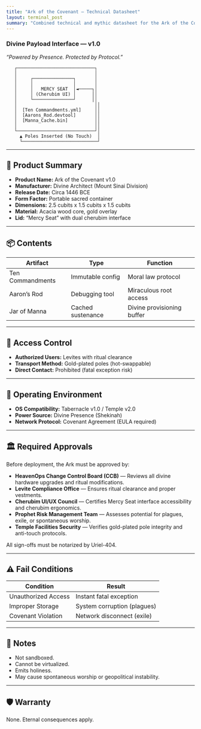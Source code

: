 ```yaml
---
title: "Ark of the Covenant — Technical Datasheet"
layout: terminal_post
summary: "Combined technical and mythic datasheet for the Ark of the Covenant, including artifact specs, access control, and warranty."
---
```


### Divine Payload Interface — v1.0
*“Powered by Presence. Protected by Protocol.”*
```
   ┌─────────────────────────────┐
   │                             │
   │     ┌───────────────┐       │
   │     │               │       │
   │     │   MERCY SEAT  │◄─────┐│
   │     │ (Cherubim UI) │      ││
   │     └───────────────┘      ││
   │                             ││
   │  [Ten Commandments.yml]     ││
   │  [Aarons_Rod.devtool]       ││
   │  [Manna_Cache.bin]          ││
   │                             ││
   └─────────────────────────────┘│
     ▲ Poles Inserted (No Touch)  │
     └────────────────────────────┘
```
---

## 📄 Product Summary

- **Product Name:** Ark of the Covenant v1.0
- **Manufacturer:** Divine Architect (Mount Sinai Division)
- **Release Date:** Circa 1446 BCE
- **Form Factor:** Portable sacred container
- **Dimensions:** 2.5 cubits x 1.5 cubits x 1.5 cubits
- **Material:** Acacia wood core, gold overlay
- **Lid:** “Mercy Seat” with dual cherubim interface

---

## 📦 Contents

| Artifact             | Type               | Function                          |
|----------------------|--------------------|-----------------------------------|
| Ten Commandments     | Immutable config   | Moral law protocol                |
| Aaron’s Rod          | Debugging tool     | Miraculous root access            |
| Jar of Manna         | Cached sustenance  | Divine provisioning buffer        |

---

## 🔐 Access Control
- **Authorized Users:** Levites with ritual clearance  
- **Transport Method:** Gold-plated poles (hot-swappable)  
- **Direct Contact:** Prohibited (fatal exception risk)  

---

## 🧬 Operating Environment
- **OS Compatibility:** Tabernacle v1.0 / Temple v2.0  
- **Power Source:** Divine Presence (Shekinah)  
- **Network Protocol:** Covenant Agreement (EULA required)  

---

## 🏛️ Required Approvals

Before deployment, the Ark must be approved by:

- **HeavenOps Change Control Board (CCB)** — Reviews all divine hardware upgrades and ritual modifications.
- **Levite Compliance Office** — Ensures ritual clearance and proper vestments.
- **Cherubim UI/UX Council** — Certifies Mercy Seat interface accessibility and cherubim ergonomics.
- **Prophet Risk Management Team** — Assesses potential for plagues, exile, or spontaneous worship.
- **Temple Facilities Security** — Verifies gold-plated pole integrity and anti-touch protocols.

All sign-offs must be notarized by Uriel-404.

---

## ⚠️ Fail Conditions

| Condition                  | Result                       |
|----------------------------|------------------------------|
| Unauthorized Access        | Instant fatal exception      |
| Improper Storage           | System corruption (plagues)  |
| Covenant Violation         | Network disconnect (exile)   |

---

## 📝 Notes
- Not sandboxed.  
- Cannot be virtualized.  
- Emits holiness.  
- May cause spontaneous worship or geopolitical instability.

---

## 🛡️ Warranty
None. Eternal consequences apply.
